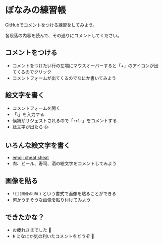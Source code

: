 # ぼなみの練習帳

GitHubでコメントをつける練習をしてみよう。

各段落の内容を読んで、その通りにコメントしてください。

## コメントをつける

* コメントをつけたい行の左端にマウスオーバーすると「+」のアイコンが出てくるのでクリック
* コメントフォームが出てくるのでなにか書いてみよう

## 絵文字を書く

* コメントフォームを開く
* 「:」を入力する
* 候補がサジェストされるので「```:+1:```」をコメントする
* 絵文字が出たら :+1:

## いろんな絵文字を書く

* [emoji cheat sheat](http://www.emoji-cheat-sheet.com/)
* 肉、ビール、寿司、酒の絵文字をコメントしてみよう

## 画像を貼る

* ```![](画像のURL)``` という書式で画像を貼ることができる
* 何かうまそうな画像を貼り付けてみよう

## できたかな？

* お疲れさまでした :beer:
* :arrow_down: になにか気の利いたコメントをどうぞ :bouquet:

